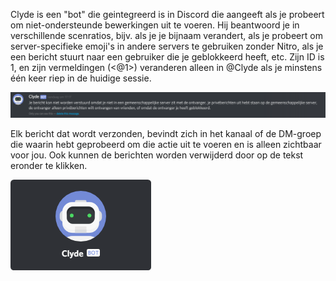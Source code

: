 <!-- TITLE: [NL] Clyde -->
<!-- SUBTITLE: De Discord bot -->

Clyde is een "bot" die geintegreerd is in Discord die aangeeft als je probeert om niet-ondersteunde bewerkingen uit te voeren. Hij beantwoord je in verschillende scenratios, bijv. als je je bijnaam verandert, als je probeert om server-specifieke emoji's in andere servers te gebruiken zonder Nitro, als je een bericht stuurt naar een gebruiker die je geblokkeerd heeft, etc. Zijn ID is 1, en zijn vermeldingen (<@1>) veranderen alleen in @Clyde als je minstens één keer riep in de huidige sessie.

![Clyde 1](/uploads/nl/clyde-1.png "Clyde 1")

Elk bericht dat wordt verzonden, bevindt zich in het kanaal of de DM-groep die waarin hebt geprobeerd om die actie uit te voeren en is alleen zichtbaar voor jou. Ook kunnen de berichten worden verwijderd door op de tekst eronder te klikken.

![Clyde 2](/uploads/clyde/newclyde.png "Clyde's Gebruikers Profile")
